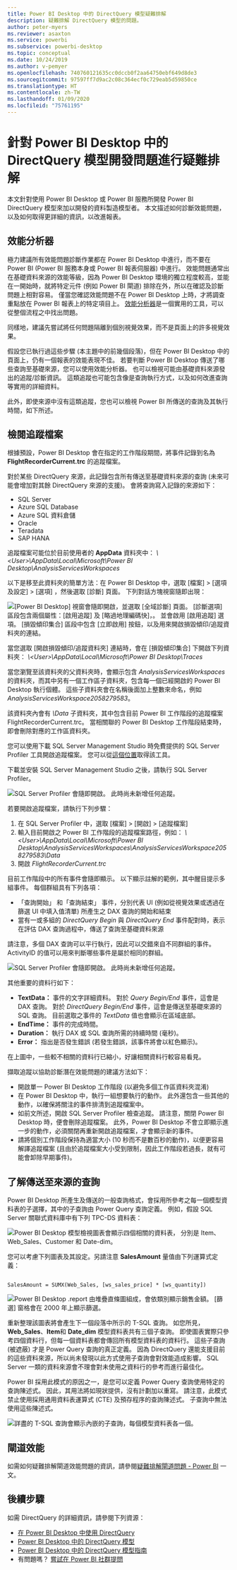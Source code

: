 ```yaml
---
title: Power BI Desktop 中的 DirectQuery 模型疑難排解
description: 疑難排解 DirectQuery 模型的問題。
author: peter-myers
ms.reviewer: asaxton
ms.service: powerbi
ms.subservice: powerbi-desktop
ms.topic: conceptual
ms.date: 10/24/2019
ms.author: v-pemyer
ms.openlocfilehash: 740760121635cc0dccb0f2aa64750ebf649d8de3
ms.sourcegitcommit: 97597ff7d9ac2c08c364ecf0c729eab5d59850ce
ms.translationtype: HT
ms.contentlocale: zh-TW
ms.lasthandoff: 01/09/2020
ms.locfileid: "75761195"
---
```

# <a name="troubleshoot-developing-directquery-models-in-power-bi-desktop"></a>針對 Power BI Desktop 中的 DirectQuery 模型開發問題進行疑難排解

本文針對使用 Power BI Desktop 或 Power BI 服務所開發 Power BI DirectQuery 模型來加以開發的資料製造模型者。 本文描述如何診斷效能問題，以及如何取得更詳細的資訊，以改進報表。

## <a name="performance-analyzer"></a>效能分析器

極力建議所有效能問題診斷作業都在 Power BI Desktop 中進行，而不要在 Power BI (Power BI 服務本身或 Power BI 報表伺服器) 中進行。 效能問題通常出在基礎資料來源的效能等級，因為 Power BI Desktop 環境的獨立程度較高，並能在一開始時，就將特定元件 (例如 Power BI 閘道) 排除在外，所以在確認及診斷問題上相對容易。 僅當您確認效能問題不在 Power BI Desktop 上時，才將調查重點放在 Power BI 報表上的特定項目上。 [效能分析器](desktop-performance-analyzer.md)是一個實用的工具，可以從整個流程之中找出問題。

同樣地，建議先嘗試將任何問題隔離到個別視覺效果，而不是頁面上的許多視覺效果。

假設您已執行過這些步驟 (本主題中的前幾個段落)，但在 Power BI Desktop 中的頁面上，仍有一個報表的效能表現不佳。 若要判斷 Power BI Desktop 傳送了哪些查詢至基礎來源，您可以使用效能分析器。 也可以檢視可能由基礎資料來源發出的追蹤/診斷資訊。 這類追蹤也可能包含像是查詢執行方式，以及如何改進查詢等實用的詳細資料。

此外，即使來源中沒有這類追蹤，您也可以檢視 Power BI 所傳送的查詢及其執行時間，如下所述。

## <a name="review-trace-files"></a>檢閱追蹤檔案

根據預設，Power BI Desktop 會在指定的工作階段期間，將事件記錄到名為 **FlightRecorderCurrent.trc** 的追蹤檔案。

對於某些 DirectQuery 來源，此記錄包含所有傳送至基礎資料來源的查詢 (未來可能會增加對其餘 DirectQuery 來源的支援)。 會將查詢寫入記錄的來源如下：

- SQL Server
- Azure SQL Database
- Azure SQL 資料倉儲
- Oracle
- Teradata
- SAP HANA

追蹤檔案可能位於目前使用者的 **AppData** 資料夾中： _\\\<User>\AppData\Local\Microsoft\Power BI Desktop\AnalysisServicesWorkspaces_

以下是移至此資料夾的簡單方法：在 Power BI Desktop 中，選取 [檔案] > [選項及設定] > [選項]  ，然後選取 [診斷]  頁面。 下列對話方塊視窗隨即出現：

![[Power BI Desktop] 視窗會隨即開啟，並選取 [全域診斷] 頁面。 [診斷選項] 區段包含兩個屬性：[啟用追蹤] 及 [略過地理編碼快]，。 並會啟用 [啟用追蹤] 選項。 [損毀傾印集合] 區段中包含 [立即啟用] 按鈕，以及用來開啟損毀傾印/追蹤資料夾的連結。](media/desktop-directquery-troubleshoot/desktop-directquery-troubleshoot-desktop-file-options-diagnostics.png)

當您選取 [開啟損毀傾印/追蹤資料夾]  連結時，會在 [損毀傾印集合] 下開啟下列資料夾： _\\\<User>\AppData\Local\Microsoft\Power BI Desktop\Traces_

當您瀏覽至該資料夾的父資料夾時，會顯示包含 _AnalysisServicesWorkspaces_ 的資料夾，而其中另有一個工作區子資料夾，包含每一個已經開啟的 Power BI Desktop 執行個體。 這些子資料夾會在名稱後面加上整數來命名，例如 _AnalysisServicesWorkspace2058279583_。

該資料夾內會有 _\Data_ 子資料夾，其中包含目前 Power BI 工作階段的追蹤檔案 FlightRecorderCurrent.trc。 當相關聯的 Power BI Desktop 工作階段結束時，即會刪除對應的工作區資料夾。

您可以使用下載 SQL Server Management Studio 時免費提供的 SQL Server Profiler 工具開啟追蹤檔案。 您可以從[這個位置](/sql/ssms/download-sql-server-management-studio-ssms?view=sql-server-2017)取得該工具。

下載並安裝 SQL Server Management Studio 之後，請執行 SQL Server Profiler。

![SQL Server Profiler 會隨即開啟。 此時尚未新增任何追蹤。](media/desktop-directquery-troubleshoot/desktop-directquery-troubleshoot-sql-server-profiler-trace.png)

若要開啟追蹤檔案，請執行下列步驟：

1. 在 SQL Server Profiler 中，選取 [檔案] > [開啟] > [追蹤檔案] 
2. 輸入目前開啟之 Power BI 工作階段的追蹤檔案路徑，例如： _\\\<User>\AppData\Local\Microsoft\Power BI Desktop\AnalysisServicesWorkspaces\AnalysisServicesWorkspace2058279583\Data_
3. 開啟 _FlightRecorderCurrent.trc_

目前工作階段中的所有事件會隨即顯示。 以下顯示註解的範例，其中醒目提示多組事件。 每個群組具有下列各項：

- 「查詢開始」  和「查詢結束」  事件，分別代表 UI (例如從視覺效果或透過在篩選 UI 中填入值清單) 所產生之 DAX 查詢的開始和結束
- 當有一或多組的 _DirectQuery Begin_ 與 _DirectQuery End_ 事件配對時，表示在評估 DAX 查詢過程中，傳送了查詢至基礎資料來源

請注意，多個 DAX 查詢可以平行執行，因此可以交錯來自不同群組的事件。 ActivityID 的值可以用來判斷哪些事件是屬於相同的群組。

![SQL Server Profiler 會隨即開啟。 此時尚未新增任何追蹤。](media/desktop-directquery-troubleshoot/desktop-directquery-troubleshoot-sql-server-profiler-trace.png)

其他重要的資料行如下：

- **TextData：** 事件的文字詳細資料。 對於 _Query Begin/End_ 事件，這會是 DAX 查詢。 對於 _DirectQuery Begin/End_ 事件，這會是傳送至基礎來源的 SQL 查詢。 目前選取之事件的 _TextData_ 值也會顯示在區域底部。
- **EndTime：** 事件的完成時間。
- **Duration：** 執行 DAX 或 SQL 查詢所需的持續時間 (毫秒)。
- **Error：** 指出是否發生錯誤 (若發生錯誤，該事件將會以紅色顯示)。

在上圖中，一些較不相關的資料行已縮小，好讓相關資料行較容易看見。

擷取追蹤以協助診斷潛在效能問題的建議方法如下：

- 開啟單一 Power BI Desktop 工作階段 (以避免多個工作區資料夾混淆)
- 在 Power BI Desktop 中，執行一組想要執行的動作。 此外還包含一些其他的動作，以確保將關注的事件排清到追蹤檔案中。
- 如前文所述，開啟 SQL Server Profiler 檢查追蹤。 請注意，關閉 Power BI Desktop 時，便會刪除追蹤檔案。 此外，Power BI Desktop 不會立即顯示進一步的動作，必須關閉再重新開啟追蹤檔案，才會顯示新的事件。
- 請將個別工作階段保持為適當大小 (10 秒而不是數百秒的動作)，以便更容易解譯追蹤檔案 (且由於追蹤檔案大小受到限制，因此工作階段若過長，就有可能會卸除早期事件)。

## <a name="understand-queries-sent-to-the-source"></a>了解傳送至來源的查詢

Power BI Desktop 所產生及傳送的一般查詢格式，會採用所參考之每一個模型資料表的子選擇，其中的子查詢由 Power Query 查詢定義。 例如，假設 SQL Server 關聯式資料庫中有下列 TPC-DS 資料表：

![Power BI Desktop 模型檢視圖表會顯示四個相關的資料表， 分別是 Item、Web_Sales、Customer 和 Date-dim。](media/desktop-directquery-troubleshoot/desktop-directquery-troubleshoot-model-view-diagram.png)

您可以考慮下列圖表及其設定。另請注意 **SalesAmount** 量值由下列運算式定義：

```dax

SalesAmount = SUMX(Web_Sales, [ws_sales_price] * [ws_quantity])

```

![Power BI Desktop .report 由堆疊直條圖組成，會依類別顯示銷售金額。 [篩選] 窗格會在 2000 年上顯示篩選。](media/desktop-directquery-troubleshoot/desktop-directquery-troubleshoot-example-report.png)

重新整理該圖表將會產生下一個段落中所示的 T-SQL 查詢。 如您所見，**Web_Sales**、**Item**和 **Date_dim** 模型資料表共有三個子查詢。 即使圖表實際只參考四個資料行，但每一個資料表都會傳回所有模型資料表的資料行。 這些子查詢 (被遮蔽) 才是 Power Query 查詢的真正定義。 因為 DirectQuery 還能支援目前的這些資料來源，所以尚未發現以此方式使用子查詢會對效能造成影響。 SQL Server 一類的資料來源會不理會對未使用之資料行的參考而進行最佳化。

Power BI 採用此模式的原因之一，是您可以定義 Power Query 查詢使用特定的查詢陳述式。 因此，其用法將如現狀提供，沒有計劃加以重寫。 請注意，此模式禁止使用採用通用資料表運算式 (CTE) 及預存程序的查詢陳述式。 子查詢中無法使用這些陳述式。

![詳盡的 T-SQL 查詢會顯示內嵌的子查詢，每個模型資料表各一個。](media/desktop-directquery-troubleshoot/desktop-directquery-troubleshoot-example-query.png)

## <a name="gateway-performance"></a>閘道效能

如需如何疑難排解閘道效能問題的資訊，請參閱[疑難排解閘道問題 - Power BI](service-gateway-onprem-tshoot.md) 一文。

## <a name="next-steps"></a>後續步驟

如需 DirectQuery 的詳細資訊，請參閱下列資源：

- [在 Power BI Desktop 中使用 DirectQuery](desktop-use-directquery.md)
- [Power BI Desktop 中的 DirectQuery 模型](desktop-directquery-about.md)
- [Power BI Desktop 中的 DirectQuery 模型指南](guidance/directquery-model-guidance.md)
- 有問題嗎？ [嘗試在 Power BI 社群提問](https://community.powerbi.com/)

